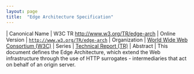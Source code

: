 ```yaml
---
layout: page
title:  "Edge Architecture Specification"
---
```


| Canonical Name | W3C TR http://www.w3.org/TR/edge-arch
| Online Version | [`http://www.w3.org/TR/edge-arch`](http://www.w3.org/TR/edge-arch)
| Organization | [World Wide Web Consortium (W3C)](..)
| Series | [Technical Report (TR)](..)
| Abstract | This document defines the Edge Architecture, which extend the Web infrastructure through the use of HTTP surrogates - intermediaries that act on behalf of an origin server.